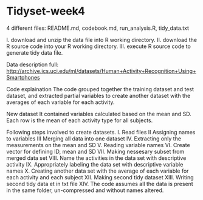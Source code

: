 # Tidyset-week4

4 different files: 
README.md, codebook.md, run_analysis.R, tidy_data.txt

I. download and unzip the data file into R working directory.
II. download the R source code into your R working directory.
III. execute R source code to generate tidy data file.

Data description
full: http://archive.ics.uci.edu/ml/datasets/Human+Activity+Recognition+Using+Smartphones

Code explaination
The code grouped together the training dataset and test dataset, and extracted partial variables to create another dataset with the averages of each variable for each activity.

New dataset
It contained variables calculated based on the mean and SD. Each row is the mean of each activity type for all subjects.

Following steps involved to create datasets.
I. Read files
II Assigning names to variables
III Merging all data into one dataset
IV. Extracting only the measurements on the mean and SD
V. Reading variable names
VI. Create vector for defining ID, mean and SD
VII. Making nessesary subset from merged data set
VIII. Name the activities in the data set with descriptive activity
IX. Appropriately labeling the data set with descriptive variable names
X. Creating another data set with the average of each variable for each activity and each subject
XII. Making second tidy dataset
XIII. Writing second tidy data et in txt file
XIV. The code assumes all the data is present in the same folder, un-compressed and without names altered.
